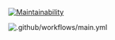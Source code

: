 [![Maintainability](https://api.codeclimate.com/v1/badges/a99a88d28ad37a79dbf6/maintainability)](https://codeclimate.com/github/codeclimate/codeclimate/maintainability)

![.github/workflows/main.yml](https://github.com/Dicibel/frontend-project-lvl1/workflows/.github/workflows/main.yml/badge.svg?branch=master)
